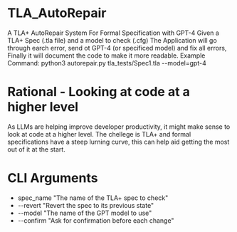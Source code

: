 # TLA_AutoRepair
A TLA+ AutoRepair System For Formal Specification with GPT-4
Given a TLA+ Spec (.tla file) and a model to check (.cfg) The Application will go through earch error, send ot GPT-4 (or specificed model) and fix all errors, Finally it will document the code to make it more readable.
Example Command: python3 autorepair.py tla_tests/Spec1.tla --model=gpt-4

# Rational - Looking at code at a higher level
As LLMs are helping improve developer productivity, it might make sense to look at code at a higher level.
The chellege is TLA+ and formal specifications have a steep lurning curve, this can help aid getting the most out of it at the start.

# CLI Arguments
* spec_name "The name of the TLA+ spec to check"
* --revert "Revert the spec to its previous state"
* --model "The name of the GPT model to use"
* --confirm "Ask for confirmation before each change"
